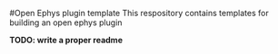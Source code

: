 #Open Ephys plugin template
This respository contains templates for building an open ephys plugin

**TODO: write a proper readme**
